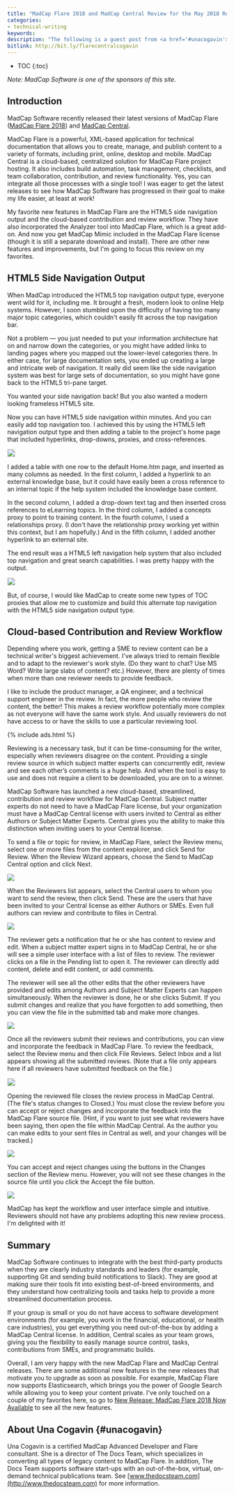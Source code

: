 ```yaml
---
title: "MadCap Flare 2018 and MadCap Central Review for the May 2018 Release -- Guest post"
categories:
- technical-writing
keywords:
description: "The following is a guest post from <a href='#unacogavin'>Una Cogavin</a>, a certified MadCap Advanced Developer and Flare consultant. In this post, Cogavin reviews Flare 2018 and Central and explains the features she finds most useful in these tools."
bitlink: http://bit.ly/flarecentralcogavin
---
```


* TOC
{:toc}

*Note: MadCap Software is one of the sponsors of this site.*

## Introduction

MadCap Software recently released their latest versions of MadCap Flare ([MadCap Flare 2018](https://www.madcapsoftware.com/products/flare/)) and [MadCap Central](https://www.madcapsoftware.com/products/central/).

MadCap Flare is a powerful, XML-based application for technical documentation that allows you to create, manage, and publish content to a variety of formats, including print, online, desktop and mobile. MadCap Central is a cloud-based, centralized solution for MadCap Flare project hosting. It also includes build automation, task management, checklists, and team collaboration, contribution, and review functionality. Yes, you can integrate all those processes with a single tool! I was eager to get the latest releases to see how MadCap Software has progressed in their goal to make my life easier, at least at work!

My favorite new features in MadCap Flare are the HTML5 side navigation output and the cloud-based contribution and review workflow. They have also incorporated the Analyzer tool into MadCap Flare, which is a great add-on. And now you get MadCap Mimic included in the MadCap Flare license (though it is still a separate download and install). There are other new features and improvements, but I'm going to focus this review on my favorites.

## HTML5 Side Navigation Output

When MadCap introduced the HTML5 top navigation output type, everyone went wild for it, including me. It brought a fresh, modern look to online Help systems. However, I soon stumbled upon the difficulty of having too many major topic categories, which couldn't easily fit across the top navigation bar.

Not a problem &mdash; you just needed to put your information architecture hat on and narrow down the categories, or you might have added links to landing pages where you mapped out the lower-level categories there. In either case, for large documentation sets, you ended up creating a large and intricate web of navigation. It really did seem like the side navigation system was best for large sets of documentation, so you might have gone back to the HTML5 tri-pane target.

You wanted your side navigation back! But you also wanted a modern looking frameless HTML5 site.

Now you can have HTML5 side navigation within minutes. And you can easily add top navigation too. I achieved this by using the HTML5 left navigation output type and then adding a table to the project's home page that included hyperlinks, drop-downs, proxies, and cross-references.

<img src="https://s3.us-west-1.wasabisys.com/idbwmedia.com/images/HTML5-LeftNav-1.png" style="border: 1px solid #dedede"/>

I added a table with one row to the default Home.htm page, and inserted as many columns as needed. In the first column, I added a hyperlink to an external knowledge base, but it could have easily been a cross reference to an internal topic if the help system included the knowledge base content.

In the second column, I added a drop-down text tag and then inserted cross references to eLearning topics. In the third column, I added a concepts proxy to point to training content. In the fourth column, I used a relationships proxy. (I don't have the relationship proxy working yet within this context, but I am hopefully.) And in the fifth column, I added another hyperlink to an external site.

The end result was a HTML5 left navigation help system that also included top navigation and great search capabilities. I was pretty happy with the output.

<img src="https://s3.us-west-1.wasabisys.com/idbwmedia.com/images/HTML5-LeftNav-2.png" style="border: 1px solid #dedede"/>

But, of course, I would like MadCap to create some new types of TOC proxies that allow me to customize and build this alternate top navigation with the HTML5 side navigation output type.

## Cloud-based Contribution and Review Workflow

Depending where you work, getting a SME to review content can be a technical writer's biggest achievement. I've always tried to remain flexible and to adapt to the reviewer's work style. (Do they want to chat? Use MS Word? Write large slabs of content? etc.) However, there are plenty of times when more than one reviewer needs to provide feedback.

I like to include the product manager, a QA engineer, and a technical support engineer in the review. In fact, the more people who review the content, the better! This makes a review workflow potentially more complex as not everyone will have the same work style. And usually reviewers do not have access to or have the skills to use a particular reviewing tool.

{% include ads.html %}

Reviewing is a necessary task, but it can be time-consuming for the writer, especially when reviewers disagree on the content. Providing a single review source in which subject matter experts can concurrently edit, review and see each other’s comments is a huge help. And when the tool is easy to use and does not require a client to be downloaded, you are on to a winner.

MadCap Software has launched a new cloud-based, streamlined, contribution and review workflow for MadCap Central. Subject matter experts do not need to have a MadCap Flare license, but your organization must have a MadCap Central license with users invited to Central as either Authors or Subject Matter Experts. Central gives you the ability to make this distinction when inviting users to your Central license.

To send a file or topic for review, in MadCap Flare, select the Review menu, select one or more files from the content explorer, and click Send for Review. When the Review Wizard appears, choose the Send to MadCap Central option and click Next.

<img src="https://s3.us-west-1.wasabisys.com/idbwmedia.com/images/Flare-Author1.png"/>

When the Reviewers list appears, select the Central users to whom you want to send the review, then click Send. These are the users that have been invited to your Central license as either Authors or SMEs. Even full authors can review and contribute to files in Central.

<img src="https://s3.us-west-1.wasabisys.com/idbwmedia.com/images/Flare-Author2.png"/>

The reviewer gets a notification that he or she has content to review and edit. When a subject matter expert signs in to MadCap Central, he or she will see a simple user interface with a list of files to review. The reviewer clicks on a file in the Pending list to open it. The reviewer can directly add content, delete and edit content, or add comments.

The reviewer will see all the other edits that the other reviewers have provided and edits among Authors and Subject Matter Experts can happen simultaneously. When the reviewer is done, he or she clicks Submit. If you submit changes and realize that you have forgotten to add something, then you can view the file in the submitted tab and make more changes.

<img src="https://s3.us-west-1.wasabisys.com/idbwmedia.com/images/Editor-SME.png"/>

Once all the reviewers submit their reviews and contributions, you can view and incorporate the feedback in MadCap Flare. To review the feedback, select the Review menu and then click File Reviews. Select Inbox and a list appears showing all the submitted reviews. (Note that a file only appears here if all reviewers have submitted feedback on the file.)

<img src="https://s3.us-west-1.wasabisys.com/idbwmedia.com/images/Flare-Author3.png" style="border: 1px solid #dedede"/>

Opening the reviewed file closes the review process in MadCap Central. (The file's status changes to Closed.) You must close the review before you can accept or reject changes and incorporate the feedback into the MadCap Flare source file. (Hint, if you want to just see what reviewers have been saying, then open the file within MadCap Central. As the author you can make edits to your sent files in Central as well, and your changes will be tracked.)

<img src="https://s3.us-west-1.wasabisys.com/idbwmedia.com/images/Flare-Author4.png"/>

You can accept and reject changes using the buttons in the Changes section of the Review menu. However, you will not see these changes in the source file until you click the Accept the file button.

<img src="https://s3.us-west-1.wasabisys.com/idbwmedia.com/images/Flare-Author5.png"/>

MadCap has kept the workflow and user interface simple and intuitive. Reviewers should not have any problems adopting this new review process. I'm delighted with it!

## Summary

MadCap Software continues to integrate with the best third-party products when they are clearly industry standards and leaders (for example, supporting Git and sending build notifications to Slack). They are good at making sure their tools fit into existing best-of-breed environments, and they understand how centralizing tools and tasks help to provide a more streamlined documentation process.

If your group is small or you do not have access to software development environments (for example, you work in the financial, educational, or health care industries), you get everything you need out-of-the-box by adding a MadCap Central license. In addition, Central scales as your team grows, giving you the flexibility to easily manage source control, tasks, contributions from SMEs, and programmatic builds.

Overall, I am very happy with the new MadCap Flare and MadCap Central releases. There are some additional new features in the new releases that motivate you to upgrade as soon as possible. For example, MadCap Flare now supports Elasticsearch, which brings you the power of Google Search while allowing you to keep your content private. I've only touched on a couple of my favorites here, so go to [New Release: MadCap Flare 2018 Now Available](https://www.madcapsoftware.com/madcap-flare-2018/#content) to see all the new features.

## About Una Cogavin {#unacogavin}

Una Cogavin is a certified MadCap Advanced Developer and Flare consultant. She is a director of The Docs Team, which specializes in converting all types of legacy content to MadCap Flare. In addition, The Docs Team supports software start-ups with an out-of-the-box, virtual, on-demand technical publications team. See [www.thedocsteam.com](http://www.thedocsteam.com) for more information.
